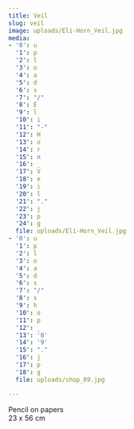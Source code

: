 ```yaml
---
title: Veil
slug: veil
image: uploads/Eli-Horn_Veil.jpg
media:
- '0': u
  '1': p
  '2': l
  '3': o
  '4': a
  '5': d
  '6': s
  '7': "/"
  '8': E
  '9': l
  '10': i
  '11': "-"
  '12': H
  '13': o
  '14': r
  '15': n
  '16': _
  '17': V
  '18': e
  '19': i
  '20': l
  '21': "."
  '22': j
  '23': p
  '24': g
  file: uploads/Eli-Horn_Veil.jpg
- '0': u
  '1': p
  '2': l
  '3': o
  '4': a
  '5': d
  '6': s
  '7': "/"
  '8': s
  '9': h
  '10': o
  '11': p
  '12': _
  '13': '0'
  '14': '9'
  '15': "."
  '16': j
  '17': p
  '18': g
  file: uploads/shop_09.jpg

---
```

Pencil on papers  
23 x 56 cm